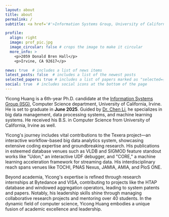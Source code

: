 ```yaml
---
layout: about
title: about
permalink: /
subtitle: <a href='#'>Information Systems Group, University of California, Irvine</a>.

profile:
  align: right
  image: prof_pic.jpg
  image_circular: false # crops the image to make it circular
  more_info: >
    <p>2059 Donald Bren Hall</p>
    <p>Irvine, CA 92617</p>

news: true  # includes a list of news items
latest_posts: false  # includes a list of the newest posts
selected_papers: true # includes a list of papers marked as "selected={true}"
social: true  # includes social icons at the bottom of the page
---
```


Yicong Huang is a 6th-year Ph.D. candidate at the [Information Systems Group (ISG)](https://isg.ics.uci.edu), Computer
Science department, University of California, Irvine.
He is set to graduate in **June 2025**. 
Guided by [Dr. Chen Li](https://chenli.ics.uci.edu), he specializes in big data management, data processing systems, and
machine learning systems. 
He received his B.S. in Computer Science from University of California, Irvine as well.

Yicong's journey includes vital contributions to the Texera project—an interactive workflow-based big data analytics
system, showcasing extensive coding expertise and groundbreaking research.
His publications in esteemed database venues
such as VLDB and SIGMOD feature standout works like "Udon," an interactive UDF debugger, and "CORE," a machine learning
acceleration framework for streaming data.
His interdisciplinary reach spans venues like TOCHI, PNAS Nexus, JAMIA, AMIA, and PloS ONE.

Beyond academia, Yicong's expertise is refined through research internships at Bytedance and VISA, contributing to
projects like the HTAP database and windowed aggregation operators, leading to system patents and papers.
Notably, his leadership skills shine through managing collaborative research projects and mentoring over 40 students.
In the dynamic field of computer science, Yicong Huang embodies a unique fusion of academic excellence and leadership.



